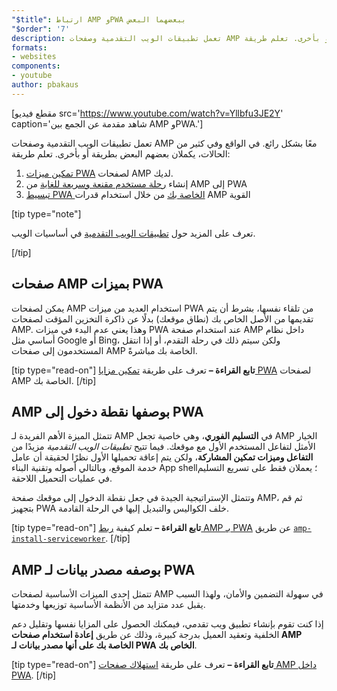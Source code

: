 ```yaml
---
"$title": ارتباط AMP وPWA ببعضهما البعض
"$order": '7'
description: تعمل تطبيقات الويب التقدمية وصفحات AMP معًا بشكل رائع. في الواقع وفي كثير من الحالات، يكملان بعضهم البعض بطريقة أو بأخرى. تعلم طريقة...
formats:
- websites
components:
- youtube
author: pbakaus
---
```


[مقطع فيديو src='https://www.youtube.com/watch?v=Yllbfu3JE2Y' caption='شاهد مقدمة عن الجمع بين AMP وPWA.']

تعمل تطبيقات الويب التقدمية وصفحات AMP معًا بشكل رائع. في الواقع وفي كثير من الحالات، يكملان بعضهم البعض بطريقة أو بأخرى. تعلم طريقة:

1. [تمكين ميزات PWA](../../../documentation/guides-and-tutorials/optimize-measure/amp-as-pwa.md) لصفحات AMP لديك.
2. إنشاء [رحلة مستخدم مقنعة وسريعة للغاية](../../../documentation/guides-and-tutorials/integrate/amp-to-pwa.md) من AMP إلى PWA
3. [تبسيط PWA الخاصة بك](../../../documentation/guides-and-tutorials/integrate/amp-in-pwa.md) من خلال استخدام قدرات AMP القوية

[tip type="note"]

تعرف على المزيد حول [تطبيقات الويب التقدمية](https://developers.google.com/web/progressive-web-apps/) في أساسيات الويب.

[/tip]

## صفحات AMP بميزات PWA

يمكن لصفحات AMP استخدام العديد من ميزات PWA من تلقاء نفسها، بشرط أن يتم تقديمها من الأصل الخاص بك (نطاق موقعك) بدلًا عن ذاكرة التخزين المؤقت لصفحات AMP. وهذا يعني عدم البدء في ميزات PWA عند استخدام صفحة AMP داخل نظام أساسي مثل Google أو Bing، ولكن سيتم ذلك في رحلة التقدم، أو إذا انتقل المستخدمون إلى صفحات AMP الخاصة بك مباشرةً.

[tip type="read-on"] **تابع القراءة –** تعرف على طريقة [تمكين مزايا PWA](../../../documentation/guides-and-tutorials/optimize-measure/amp-as-pwa.md) لصفحات AMP الخاصة بك. [/tip]

## AMP بوصفها نقطة دخول إلى PWA

تتمثل الميزة الأهم الفريدة لـ AMP في **التسليم الفوري**، وهي خاصية تجعل AMP الخيار الأمثل لتفاعل المستخدم الأول مع موقعك. فيما تتيح *تطبيقات الويب التقدمية* مزيدًا من **التفاعل وميزات تمكين المشاركة**، ولكن يتم إعاقة تحميلها الأول نظرًا لحقيقة أن عامل خدمة الموقع، وبالتالي أصوله وتقنية البناء App shell؛ يعملان فقط على تسريع التسليم في عمليات التحميل اللاحقة.

وتتمثل الإستراتيجية الجيدة في جعل نقطة الدخول إلى موقعك صفحة AMP، ثم قم بتجهيز PWA خلف الكواليس والتبديل إليها في الرحلة القادمة.

[tip type="read-on"] **تابع القراءة –** تعلم كيفية [ربط AMP بـ PWA](../../../documentation/guides-and-tutorials/integrate/amp-to-pwa.md) عن طريق [`amp-install-serviceworker`](../../../documentation/components/reference/amp-install-serviceworker.md). [/tip]

## AMP بوصفه مصدر بيانات لـ PWA

تتمثل إحدى الميزات الأساسية لصفحات AMP في سهولة التضمين والأمان، ولهذا السبب يقبل عدد متزايد من الأنظمة الأساسية توزيعها وخدمتها.

إذا كنت تقوم بإنشاء تطبيق ويب تقدمي، فيمكنك الحصول على المزايا نفسها وتقليل دعم الخلفية وتعقيد العميل بدرجة كبيرة، وذلك عن طريق **إعادة استخدام صفحات AMP الخاصة بك على أنها مصدر بيانات لـ PWA الخاص بك**.

[tip type="read-on"] **تابع القراءة –** تعرف على طريقة [استهلاك صفحات AMP داخل PWA](../../../documentation/guides-and-tutorials/integrate/amp-in-pwa.md). [/tip]
